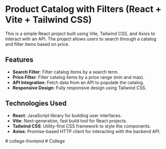 # Product Catalog with Filters (React + Vite + Tailwind CSS)

This is a simple React project built using Vite, Tailwind CSS, and Axios to interact with an API. The project allows users to search through a catalog and filter items based on price.

## Features

- **Search Filter**: Filter catalog items by a search term.
- **Price Filter**: Filter catalog items by a price range (min and max).
- **API Integration**: Fetch data from an API to populate the catalog.
- **Responsive Design**: Fully responsive design using Tailwind CSS.

## Technologies Used

- **React**: JavaScript library for building user interfaces.
- **Vite**: Next-generation, fast build tool for React projects.
- **Tailwind CSS**: Utility-first CSS framework to style the components.
- **Axios**: Promise-based HTTP client for interacting with the backend API.


#   c o l l e g e - f r o n t e n d  
 #   C o l l e g e  
 